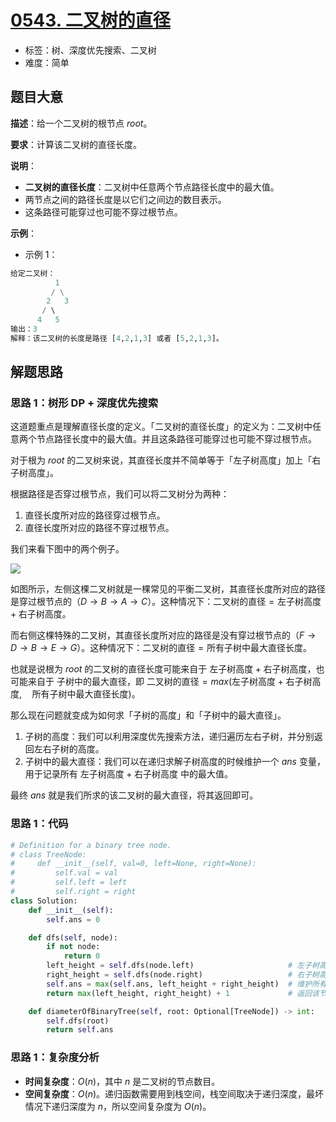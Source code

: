 # [0543. 二叉树的直径](https://leetcode.cn/problems/diameter-of-binary-tree/)

- 标签：树、深度优先搜索、二叉树
- 难度：简单

## 题目大意

**描述**：给一个二叉树的根节点 $root$。

**要求**：计算该二叉树的直径长度。

**说明**：

- **二叉树的直径长度**：二叉树中任意两个节点路径长度中的最大值。
- 两节点之间的路径长度是以它们之间边的数目表示。
- 这条路径可能穿过也可能不穿过根节点。

**示例**：

- 示例 1：

```python
给定二叉树：
          1
         / \
        2   3
       / \     
      4   5    
输出：3
解释：该二叉树的长度是路径 [4,2,1,3] 或者 [5,2,1,3]。
```

## 解题思路

### 思路 1：树形 DP + 深度优先搜索

这道题重点是理解直径长度的定义。「二叉树的直径长度」的定义为：二叉树中任意两个节点路径长度中的最大值。并且这条路径可能穿过也可能不穿过根节点。

对于根为 $root$ 的二叉树来说，其直径长度并不简单等于「左子树高度」加上「右子树高度」。

根据路径是否穿过根节点，我们可以将二叉树分为两种：

1. 直径长度所对应的路径穿过根节点。
2. 直径长度所对应的路径不穿过根节点。

我们来看下图中的两个例子。

![](https://qcdn.itcharge.cn/images/20230427111005.png)

如图所示，左侧这棵二叉树就是一棵常见的平衡二叉树，其直径长度所对应的路径是穿过根节点的（$D\rightarrow B \rightarrow A \rightarrow C$）。这种情况下：$\text{二叉树的直径} = \text{左子树高度} + \text{右子树高度}$。

而右侧这棵特殊的二叉树，其直径长度所对应的路径是没有穿过根节点的（$F \rightarrow D \rightarrow B \rightarrow E \rightarrow G$）。这种情况下：$\text{二叉树的直径} = \text{所有子树中最大直径长度}$。

也就是说根为 $root$ 的二叉树的直径长度可能来自于  $\text{左子树高度} + \text{右子树高度}$，也可能来自于 $\text{子树中的最大直径}$，即 $\text{二叉树的直径} = max(\text{左子树高度} + \text{右子树高度}, \quad \text{所有子树中最大直径长度})$。

那么现在问题就变成为如何求「子树的高度」和「子树中的最大直径」。

1. 子树的高度：我们可以利用深度优先搜索方法，递归遍历左右子树，并分别返回左右子树的高度。
2. 子树中的最大直径：我们可以在递归求解子树高度的时候维护一个 $ans$ 变量，用于记录所有 $\text{左子树高度} + \text{右子树高度}$ 中的最大值。

最终 $ans$ 就是我们所求的该二叉树的最大直径，将其返回即可。

### 思路 1：代码

```python
# Definition for a binary tree node.
# class TreeNode:
#     def __init__(self, val=0, left=None, right=None):
#         self.val = val
#         self.left = left
#         self.right = right
class Solution:
    def __init__(self):
        self.ans = 0

    def dfs(self, node):
        if not node:
            return 0
        left_height = self.dfs(node.left)                     # 左子树高度
        right_height = self.dfs(node.right)                   # 右子树高度
        self.ans = max(self.ans, left_height + right_height)  # 维护所有路径中的最大直径
        return max(left_height, right_height) + 1             # 返回该节点的高度 = 左右子树最大高度 + 1

    def diameterOfBinaryTree(self, root: Optional[TreeNode]) -> int:
        self.dfs(root)
        return self.ans
```

### 思路 1：复杂度分析

- **时间复杂度**：$O(n)$，其中 $n$ 是二叉树的节点数目。
- **空间复杂度**：$O(n)$。递归函数需要用到栈空间，栈空间取决于递归深度，最坏情况下递归深度为 $n$，所以空间复杂度为 $O(n)$。

